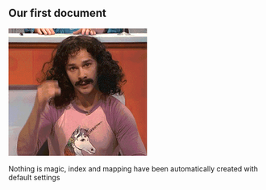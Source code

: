 ## Our first document

![Magic](images/slides/search/magic.gif) <!-- .element: class="fragment" data-fragment-index="1" -->

Nothing is magic, index and mapping have been automatically created with default settings <!-- .element: class="fragment" data-fragment-index="2" -->
